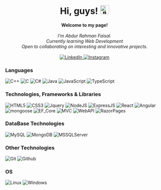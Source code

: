 <h1 align="center">Hi, guys! <img src="https://github.com/ar-faisal/ar-faisal/assets/90391256/d3a9385e-b9fc-4b36-bb26-a92ad768a716" width="28px" alt="👋"></h1>

<p align="center">
    <b>Welcome to my page!</b><br><br>
    <i>
        I'm Abdur Rahman Faisal.<br>
        Currently learning Web Development<br>
        Open to collaborating on interesting and innovative projects.<br>
    </i><br>
    <a href="https://in.linkedin.com/in/ar-faisal">
        <img src="https://img.shields.io/badge/LinkedIn-0077B5?style=for-the-badge&logo=linkedin&logoColor=white" alt="LinkedIn">
    </a>
    <a href="https://www.instagram.com/abdurrahmanfaisall">
        <img src="https://img.shields.io/badge/Instagram-E4405F?style=for-the-badge&logo=instagram&logoColor=white" alt="Instagram">
    </a>
   
</p>

### Languages
![C++](https://img.shields.io/badge/c++-black?style=for-the-badge&logo=cplusplus)
![C](https://img.shields.io/badge/c-black?style=for-the-badge&logo=c)
![C#](https://img.shields.io/badge/c%23-black?style=for-the-badge&logo=csharp)
![Java](https://img.shields.io/badge/java-black?style=for-the-badge&logo=openjdk)
![JavaScript](https://img.shields.io/badge/javascript-black?style=for-the-badge&logo=javascript)
![TypeScript](https://img.shields.io/badge/typescript-black?style=for-the-badge&logo=typescript)






### Technologies, Frameworks & Libraries
![HTML5](https://img.shields.io/badge/html5-black?style=for-the-badge&logo=html5)
![CSS3](https://img.shields.io/badge/css3-black?style=for-the-badge&logo=css3)
![Jquery](https://img.shields.io/badge/jquery-black?style=for-the-badge&logo=jquery)
![NodeJS](https://img.shields.io/badge/nodeJS-black?style=for-the-badge&logo=nodedotjs)
![ExpressJS](https://img.shields.io/badge/expressJS-black?style=for-the-badge&logo=nodedotjs)
![React](https://img.shields.io/badge/react-black?style=for-the-badge&logo=react)
![Angular](https://img.shields.io/badge/angular-black?style=for-the-badge&logo=angularjs)
![mongoose](https://img.shields.io/badge/mongoose-black?style=for-the-badge&logo=mongodb)
![EF_Core](https://img.shields.io/badge/EF_Core-black?style=for-the-badge&logo=microsoftsqlserver)
![MVC](https://img.shields.io/badge/ASP.Net_Core_MVC-black?style=for-the-badge&logo=dotnet)
![WebAPI](https://img.shields.io/badge/ASP.Net_Core_WebAPI-black?style=for-the-badge&logo=dotnet)
![RazorPages](https://img.shields.io/badge/ASP.Net_Core_Razor_Pages-black?style=for-the-badge&logo=dotnet)


### DataBase Technologies
![MySQL](https://img.shields.io/badge/sql-black?style=for-the-badge&logo=mysql)
![MongoDB](https://img.shields.io/badge/MondoDB-black?style=for-the-badge&logo=mongodb)
![MSSQLServer](https://img.shields.io/badge/MS_MQL_Server-black?style=for-the-badge&logo=microsoftsqlserver)

### Other Technologies
![Git](https://img.shields.io/badge/Git-black?style=for-the-badge&logo=git)
![Github](https://img.shields.io/badge/Github-black?style=for-the-badge&logo=github)

### OS
![Linux](https://img.shields.io/badge/linux-black?style=for-the-badge&logo=Linux)
![Windows](https://img.shields.io/badge/Windows-black?style=for-the-badge&logo=Windows)

